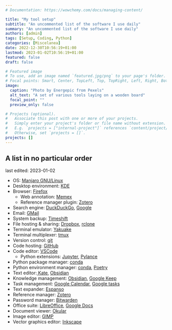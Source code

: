 ```yaml
---
# Documentation: https://wowchemy.com/docs/managing-content/

title: "My tool setup"
subtitle: "An uncommented list of the software I use daily"
summary: "An uncommented list of the software I use daily"
authors: [admin]
tags: [Setup, Coding, Python]
categories: [Miscelanea]
date: 2022-12-30T10:56:19+01:00
lastmod: 2023-01-02T10:56:19+01:00
featured: false
draft: false

# Featured image
# To use, add an image named `featured.jpg/png` to your page's folder.
# Focal points: Smart, Center, TopLeft, Top, TopRight, Left, Right, BottomLeft, Bottom, BottomRight.
image:
  caption: "Photo by Energepic from Pexels"
  alt_text: "A set of various tools laying on a wooden board"
  focal_point: ""
  preview_only: false

# Projects (optional).
#   Associate this post with one or more of your projects.
#   Simply enter your project's folder or file name without extension.
#   E.g. `projects = ["internal-project"]` references `content/project/deep-learning/index.md`.
#   Otherwise, set `projects = []`.
projects: []
---
```


## A list in no particular order

last edited: 2023-01-02

- OS: [Manjaro GNU/Linux](https://manjaro.org/)
- Desktop environment: [KDE](https://kde.org/)
- Browser: [Firefox](https://www.mozilla.org/en-US/firefox/new/)
	- Web annotation: [Memex](https://memex.garden/)
	- Reference manager plugin: [Zotero](zotero.org/)
- Search engine: [DuckDuckGo](https://duckduckgo.com/), [Google](https://www.google.com/)
- Email: [GMail](https://www.mail.google.com/)
- System backup: [Timeshift](https://github.com/linuxmint/timeshift) 
- File hosting & sharing: [Dropbox](https://www.dropbox.com), [rclone](https://rclone.org/)
- Terminal emulator: [Yakuake](https://apps.kde.org/yakuake/) 
- Terminal multiplexer: [tmux](https://github.com/tmux/tmux)
- Version control: [git](https://git-scm.com/)
- Code hosting: [GitHub](github.com/)
- Code editor: [VSCode](https://code.visualstudio.com/)
	- Python extensions: [Jupyter](https://pypi.org/project/jupyter/), [Pylance](https://marketplace.visualstudio.com/items?itemName=ms-python.vscode-pylance)
- Python package manager: [conda](https://conda.io/)
- Python environment manager: [conda](https://conda.io/), [Poetry](https://python-poetry.org/)
- Text editor:[ Kate](https://apps.kde.org/kate/), [Obsidian](https://obsidian.md/)
- Knowledge management: [Obsidian](https://obsidian.md/), [Google Keep](https://keep.google.com/)
- Task management: [Google Calendar](calendar.google.com/), [Google tasks](https://support.google.com/calendar/answer/106237)
- Text expander: [Espanso](espanso.org/)
- Reference manager: [Zotero](zotero.org/)
- Password manager: [Bitwarden](https://bitwarden.com/)
- Office suite: [LibreOffice](https://www.libreoffice.org/), [Google Docs](https://docs.google.com/)
- Document viewer: [Okular](https://okular.kde.org/)
- Image editor: [GIMP](https://www.gimp.org/)
- Vector graphics editor: [Inkscape](https://inkscape.org/)
